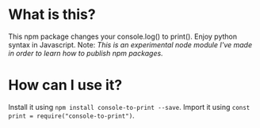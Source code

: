 # What is this?

This npm package changes your console.log() to print(). Enjoy python syntax in Javascript. 
Note: *This is an experimental node module I've made in order to learn how to publish npm packages.*

# How can I use it?

Install it using `npm install console-to-print --save`. 
Import it using `const print = require("console-to-print")`.
